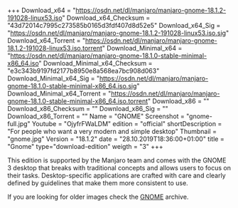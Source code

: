 +++
Download_x64 = "https://osdn.net/dl/manjaro/manjaro-gnome-18.1.2-191028-linux53.iso"
Download_x64_Checksum = "43d72014c7995c273585b0165d3fdf407d8d52e5"
Download_x64_Sig = "https://osdn.net/dl/manjaro/manjaro-gnome-18.1.2-191028-linux53.iso.sig"
Download_x64_Torrent = "https://osdn.net/dl/manjaro/manjaro-gnome-18.1.2-191028-linux53.iso.torrent"
Download_Minimal_x64 = "https://osdn.net/dl/manjaro/manjaro-gnome-18.1.0-stable-minimal-x86_64.iso"
Download_Minimal_x64_Checksum = "e3c343b9197fd2177b8950e8a568ea7bc908d063"
Download_Minimal_x64_Sig = "https://osdn.net/dl/manjaro/manjaro-gnome-18.1.0-stable-minimal-x86_64.iso.sig"
Download_Minimal_x64_Torrent = "https://osdn.net/dl/manjaro/manjaro-gnome-18.1.0-stable-minimal-x86_64.iso.torrent"
Download_x86 = ""
Download_x86_Checksum = ""
Download_x86_Sig = ""
Download_x86_Torrent = ""
Name = "GNOME"
Screenshot = "gnome-full.jpg"
Youtube = "OjyfrFWaLDM"
edition = "official"
shortDescription = "For people who want a very modern and simple desktop"
Thumbnail = "gnome.jpg"
Version = "18.1.2"
date = "28.10.2019T18:36:00+01:00"
title = "Gnome"
type="download-edition"
weigth = "3"
+++

This edition is supported by the Manjaro team and comes with the GNOME 3 desktop that breaks with traditional concepts and allows users to focus on their tasks. Desktop-specific applications are crafted with care and clearly defined by guidelines that make them more consistent to use.

If you are looking for older images check the [GNOME](https://osdn.net/projects/manjaro/storage/z_release_archive/gnome) archive.

